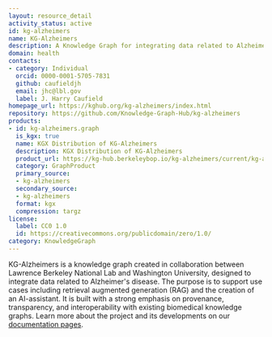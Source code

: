 ```yaml
---
layout: resource_detail
activity_status: active
id: kg-alzheimers
name: KG-Alzheimers
description: A Knowledge Graph for integrating data related to Alzheimer's disease, supporting Retrieval-Augmented Generation (RAG) and AI assistant development for Alzheimer's disease research.
domain: health
contacts:
- category: Individual
  orcid: 0000-0001-5705-7831
  github: caufieldjh
  email: jhc@lbl.gov
  label: J. Harry Caufield
homepage_url: https://kghub.org/kg-alzheimers/index.html
repository: https://github.com/Knowledge-Graph-Hub/kg-alzheimers
products:
- id: kg-alzheimers.graph
  is_kgx: true
  name: KGX Distribution of KG-Alzheimers
  description: KGX Distribution of KG-Alzheimers
  product_url: https://kg-hub.berkeleybop.io/kg-alzheimers/current/kg-alzheimers.tar.gz
  category: GraphProduct
  primary_source:
  - kg-alzheimers
  secondary_source:
  - kg-alzheimers
  format: kgx
  compression: targz
license:
  label: CC0 1.0
  id: https://creativecommons.org/publicdomain/zero/1.0/
category: KnowledgeGraph
---
```


KG-Alzheimers is a knowledge graph created in collaboration between Lawrence Berkeley National
Lab and Washington University, designed to integrate data related to Alzheimer's 
disease. The purpose is to support use cases including retrieval augmented generation (RAG)
and the creation of an AI-assistant. It is built with a strong emphasis on provenance,
transparency, and interoperability with existing biomedical knowledge graphs. Learn more
about the project and its developments on our [documentation pages](https://kghub.org/kg-alzheimers/).
